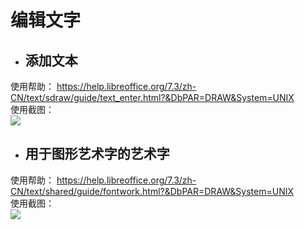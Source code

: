 # 编辑文字  
* ## 添加文本  
使用帮助： https://help.libreoffice.org/7.3/zh-CN/text/sdraw/guide/text_enter.html?&DbPAR=DRAW&System=UNIX  
使用截图：  
![](https://github.com/GICEGreenIce/WORK-PLCT20221009-15/blob/main/Draw/screenshots/%E6%B7%BB%E5%8A%A0%E6%96%87%E6%9C%AC.jpeg)  
* ## 用于图形艺术字的艺术字  
使用帮助： https://help.libreoffice.org/7.3/zh-CN/text/shared/guide/fontwork.html?&DbPAR=DRAW&System=UNIX  
使用截图：  
![](https://github.com/GICEGreenIce/WORK-PLCT20221009-15/blob/main/Draw/screenshots/%E8%89%BA%E6%9C%AF%E5%AD%97.jpeg)
